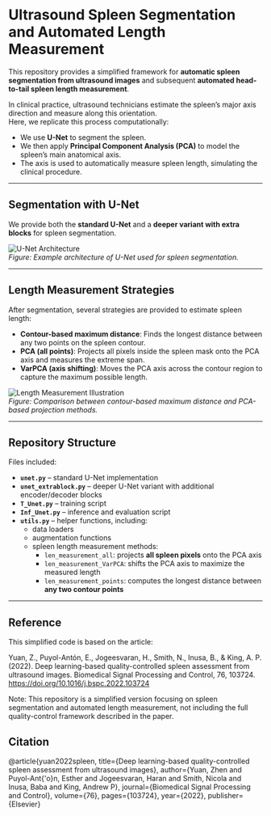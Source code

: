 # Ultrasound Spleen Segmentation and Automated Length Measurement

This repository provides a simplified framework for **automatic spleen segmentation from ultrasound images** and subsequent **automated head-to-tail spleen length measurement**.  

In clinical practice, ultrasound technicians estimate the spleen’s major axis direction and measure along this orientation.  
Here, we replicate this process computationally:  
- We use **U-Net** to segment the spleen.  
- We then apply **Principal Component Analysis (PCA)** to model the spleen’s main anatomical axis.  
- The axis is used to automatically measure spleen length, simulating the clinical procedure.

---

## Segmentation with U-Net

We provide both the **standard U-Net** and a **deeper variant with extra blocks** for spleen segmentation.

![U-Net Architecture](docs/unet_architecture.png)  
*Figure: Example architecture of U-Net used for spleen segmentation.*

---

## Length Measurement Strategies

After segmentation, several strategies are provided to estimate spleen length:

- **Contour-based maximum distance**: Finds the longest distance between any two points on the spleen contour.  
- **PCA (all points)**: Projects all pixels inside the spleen mask onto the PCA axis and measures the extreme span.  
- **VarPCA (axis shifting)**: Moves the PCA axis across the contour region to capture the maximum possible length.  

![Length Measurement Illustration](docs/length_measurement.png)  
*Figure: Comparison between contour-based maximum distance and PCA-based projection methods.*

---

## Repository Structure

Files included:

- **`unet.py`** – standard U-Net implementation  
- **`unet_extrablock.py`** – deeper U-Net variant with additional encoder/decoder blocks  
- **`T_Unet.py`** – training script  
- **`Inf_Unet.py`** – inference and evaluation script  
- **`utils.py`** – helper functions, including:  
  - data loaders  
  - augmentation functions  
  - spleen length measurement methods:
    - `len_measurement_all`: projects **all spleen pixels** onto the PCA axis  
    - `len_measurement_VarPCA`: shifts the PCA axis to maximize the measured length  
    - `len_measurement_points`: computes the longest distance between **any two contour points**

---



## Reference
This simplified code is based on the article:

Yuan, Z., Puyol-Antón, E., Jogeesvaran, H., Smith, N., Inusa, B., & King, A. P. (2022). Deep learning-based quality-controlled spleen assessment from ultrasound images. Biomedical Signal Processing and Control, 76, 103724.
https://doi.org/10.1016/j.bspc.2022.103724

Note: This repository is a simplified version focusing on spleen segmentation and automated length measurement, not including the full quality-control framework described in the paper.

## Citation
@article{yuan2022spleen,
  title={Deep learning-based quality-controlled spleen assessment from ultrasound images},
  author={Yuan, Zhen and Puyol-Ant{\'o}n, Esther and Jogeesvaran, Haran and Smith, Nicola and Inusa, Baba and King, Andrew P},
  journal={Biomedical Signal Processing and Control},
  volume={76},
  pages={103724},
  year={2022},
  publisher={Elsevier}



